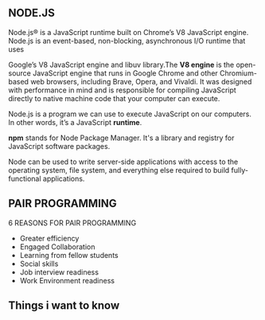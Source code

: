 ## NODE.JS

Node.js® is a JavaScript runtime built on Chrome’s V8 JavaScript engine. Node.js is an event-based, non-blocking, asynchronous I/O runtime that uses 

Google’s V8 JavaScript engine and libuv library.The **V8 engine** is the open-source JavaScript engine that runs in Google Chrome and other Chromium-based web browsers, including Brave, Opera, and 
Vivaldi. It was designed with performance in mind and is responsible for compiling JavaScript directly to native machine code that your computer can 
execute.

Node.js is a program we can use to execute JavaScript on our computers. In other words, it’s a JavaScript **runtime**.

**npm** stands for Node Package Manager. It's a library and registry for JavaScript software packages.

Node can be used to write server-side applications with access to the operating system, file system, and everything else required to build fully-functional 
applications.

## PAIR PROGRAMMING

6 REASONS FOR PAIR PROGRAMMING
- Greater efficiency 
- Engaged Collaboration
- Learning from fellow students
- Social skills
- Job interview readiness
- Work Environment readiness


## Things i want to know





